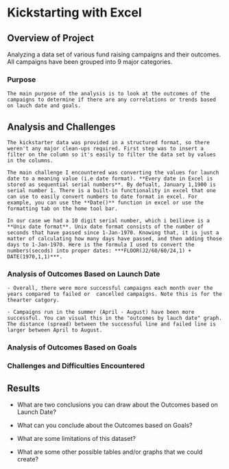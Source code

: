 # Kickstarting with Excel

## Overview of Project
 Analyzing a data set of various fund raising campaigns and their outcomes. All campaigns have been grouped into 9 major categories.

### Purpose
    The main purpose of the analysis is to look at the outcomes of the campaigns to determine if there are any correlations or trends based on lauch date and goals. 

## Analysis and Challenges
    The kickstarter data was provided in a structured format, so there weren't any major clean-ups required. First step was to insert a filter on the column so it's easily to filter the data set by values in the columns. 

    The main challenge I encountered was converting the values for launch date to a meaning value (i.e date format). **Every date in Excel is stored as sequential serial numbers**. By defualt, January 1,1900 is serial number 1. There is a built-in functionality in excel that one can use to easily convert numbers to date format in excel. For example, you can use the **Date()** function in excel or use the formatting tab on the home tool bar. 

    In our case we had a 10 digit serial number, which i beilieve is a **Unix date format**. Unix date format consists of the number of seconds that have passed since 1-Jan-1970. Knowing that, it is just a matter of calculating how many days have passed, and then adding those days to 1-Jan-1970. Here is the formula I used to convert the numbers(secods) into proper dates: ***FLOOR(J2/60/60/24,1) + DATE(1970,1,1)***.


### Analysis of Outcomes Based on Launch Date
    - Overall, there were more successful campaigns each month over the years compared to failed or  cancelled campaigns. Note this is for the thearter catgory. 

    - Campaigns run in the summer (April - August) have been more successful. You can visual this in the "outcomes by lauch date" graph. The distance (spread) between the successful line and failed line is larger between April to August. 
    
### Analysis of Outcomes Based on Goals

### Challenges and Difficulties Encountered

## Results

- What are two conclusions you can draw about the Outcomes based on Launch Date?

- What can you conclude about the Outcomes based on Goals?

- What are some limitations of this dataset?

- What are some other possible tables and/or graphs that we could create?
